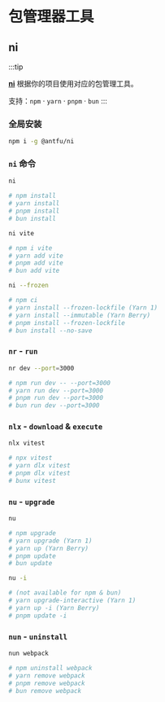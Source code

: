 # 包管理器工具

## ni

:::tip

**[ni](https://github.com/antfu/ni#ni)** 根据你的项目使用对应的包管理工具。

支持：`npm` · `yarn` · `pnpm` · `bun`
:::

### 全局安装

```sh
npm i -g @antfu/ni
```

### `ni` 命令

```sh
ni

# npm install
# yarn install
# pnpm install
# bun install
```

```sh
ni vite

# npm i vite
# yarn add vite
# pnpm add vite
# bun add vite
```

```sh
ni --frozen

# npm ci
# yarn install --frozen-lockfile (Yarn 1)
# yarn install --immutable (Yarn Berry)
# pnpm install --frozen-lockfile
# bun install --no-save
```

### `nr` - `run`

```sh
nr dev --port=3000

# npm run dev -- --port=3000
# yarn run dev --port=3000
# pnpm run dev --port=3000
# bun run dev --port=3000
```

### `nlx` - `download` & `execute`

```sh
nlx vitest

# npx vitest
# yarn dlx vitest
# pnpm dlx vitest
# bunx vitest
```

### `nu` - `upgrade`

```sh
nu

# npm upgrade
# yarn upgrade (Yarn 1)
# yarn up (Yarn Berry)
# pnpm update
# bun update
```

```sh
nu -i

# (not available for npm & bun)
# yarn upgrade-interactive (Yarn 1)
# yarn up -i (Yarn Berry)
# pnpm update -i
```

### `nun` - `uninstall`

```sh
nun webpack

# npm uninstall webpack
# yarn remove webpack
# pnpm remove webpack
# bun remove webpack
```
